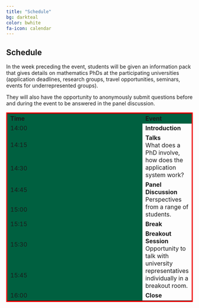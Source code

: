 ```yaml
---
title: "Schedule"
bg: darkteal
color: bwhite
fa-icon: calendar
---
```



## Schedule
 
In the week preceding the event, students will be given an information pack that gives details on mathematics PhDs at the participating universities (application deadlines, research groups, travel opportunities, seminars, events for underrepresented groups).

They will also have the opportunity to anonymously submit questions before and during the event to be answered in the panel discussion.

<center>
    <table bordercolor="#EFEFEF'>
        <col width="20%">
        <col width="80%">
            <tr>
                <td bgcolor="rgba(246,107,14,0.3)"><b>Time</b></td>
                <td bgcolor="rgba(246,107,14,0.3)"><b> Event</b></td>
            </tr>
            <tr>
                <td bgcolor="rgba(246,107,14,0.3)">14:00</td>
                <td rowspan="1">
                    <b>Introduction</b>
                </td>
            </tr>
            <tr>
                <td bgcolor="rgba(246,107,14,0.3)">14:15</td>
                <td rowspan="2">
                    <b>Talks</b><br>
                    What does a PhD involve, how does the application system work?
                </td>
            </tr>
            <tr>
                <td bgcolor="rgba(246,107,14,0.3)">14:30</td>
            </tr>
            <tr>
                <td bgcolor="rgba(246,107,14,0.3)">14:45</td>
                    <td rowspan="2">
                    <b>Panel Discussion</b><br>
                    Perspectives from a range of students. 
                </td>
            </tr>
            <tr>
                <td bgcolor="rgba(246,107,14,0.3)">15:00</td>
            </tr>
            <tr>
            <td bgcolor="rgba(246,107,14,0.3)">15:15</td>
            <td rowspan='1'> <b>Break</b> </td>
            </tr>
            <tr>
                <td bgcolor="rgba(246,107,14,0.3)">15:30</td>
                <td rowspan ='2'> <b>Breakout Session</b><br>
                Opportunity to talk with university representatives individually in a breakout room. </td>
            </tr>
            <tr>
                <td bgcolor="rgba(246,107,14,0.3)">15:45</td>
            </tr>
            <tr>
                <td bgcolor="rgba(246,107,14,0.3)">16:00</td>
                <td> <b>Close</b> </td>
            </tr>
    </table>
</center>
